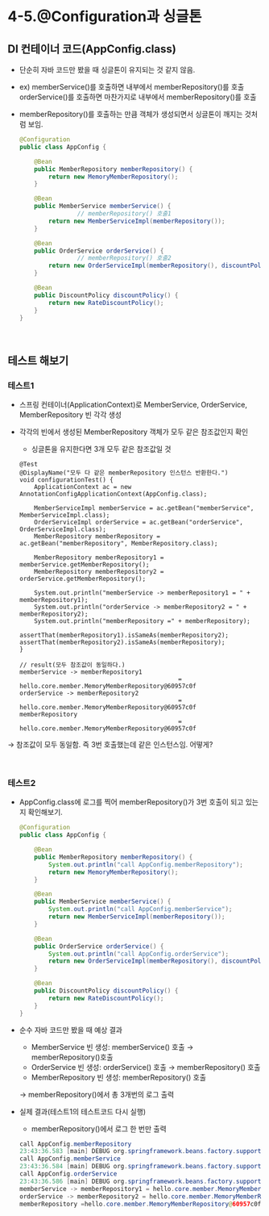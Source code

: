 # 4-5.@Configuration과 싱글톤

## DI 컨테이너 코드(AppConfig.class)

- 단순히 자바 코드만 봤을 때 싱글톤이 유지되는 것 같지 않음.
- ex) memberService()를 호출하면 내부에서 memberRepository()를 호출
      orderService()를 호출하면 마찬가지로 내부에서 memberRepository()를 호출
- memberRepository()를 호출하는 만큼 객체가 생성되면서 싱글톤이 깨지는 것처럼 보임.
    
    ```java
    @Configuration
    public class AppConfig {
    
        @Bean
        public MemberRepository memberRepository() {
            return new MemoryMemberRepository();
        }
    
        @Bean
        public MemberService memberService() {
    				// memberRepository() 호출1
            return new MemberServiceImpl(memberRepository());
        }
    
        @Bean
        public OrderService orderService() {
    				// memberRepository() 호출2
            return new OrderServiceImpl(memberRepository(), discountPolicy());
        }
    
        @Bean
        public DiscountPolicy discountPolicy() {
            return new RateDiscountPolicy();
        }
    }
    ```
    
<br/>

## 테스트 해보기

### 테스트1

- 스프링 컨테이너(ApplicationContext)로 MemberService, OrderService, MemberRepository 빈 각각 생성
- 각각의 빈에서 생성된 MemberRepository 객체가 모두 같은 참조값인지 확인
    - 싱글톤을 유지한다면 3개 모두 같은 참조값일 것
    
    ```
    @Test
    @DisplayName("모두 다 같은 memberRepository 인스턴스 반환한다.")
    void configurationTest() {
        ApplicationContext ac = new AnnotationConfigApplicationContext(AppConfig.class);
    
        MemberServiceImpl memberService = ac.getBean("memberService", MemberServiceImpl.class);
        OrderServiceImpl orderService = ac.getBean("orderService", OrderServiceImpl.class);
        MemberRepository memberRepository = ac.getBean("memberRepository", MemberRepository.class);
    
        MemberRepository memberRepository1 = memberService.getMemberRepository();
        MemberRepository memberRepository2 = orderService.getMemberRepository();
    
        System.out.println("memberService -> memberRepository1 = " + memberRepository1);
        System.out.println("orderService -> memberRepository2 = " + memberRepository2);
        System.out.println("memberRepository =" + memberRepository);
    
    assertThat(memberRepository1).isSameAs(memberRepository2);
    assertThat(memberRepository2).isSameAs(memberRepository);
    }
    
    // result(모두 참조값이 동일하다.)
    memberService -> memberRepository1 
    											= hello.core.member.MemoryMemberRepository@60957c0f
    orderService -> memberRepository2 
    											= hello.core.member.MemoryMemberRepository@60957c0f
    memberRepository 
    											= hello.core.member.MemoryMemberRepository@60957c0f
    ```
    

→ 참조값이 모두 동일함. 즉 3번 호출했는데 같은 인스턴스임. 어떻게?

<br/>

### 테스트2

- AppConfig.class에 로그를 찍어 memberRepository()가 3번 호출이 되고 있는지 확인해보기.
    
    ```java
    @Configuration
    public class AppConfig {
    
        @Bean
        public MemberRepository memberRepository() {
            System.out.println("call AppConfig.memberRepository");
            return new MemoryMemberRepository();
        }
    
        @Bean
        public MemberService memberService() {
            System.out.println("call AppConfig.memberService");
            return new MemberServiceImpl(memberRepository());
        }
    
        @Bean
        public OrderService orderService() {
            System.out.println("call AppConfig.orderService");
            return new OrderServiceImpl(memberRepository(), discountPolicy());
        }
    
        @Bean
        public DiscountPolicy discountPolicy() {
            return new RateDiscountPolicy();
        }
    }
    ```
    
- 순수 자바 코드만 봤을 때 예상 결과
    - MemberService 빈 생성: memberService() 호출 → memberRepository()호출
    - OrderService 빈 생성: orderService() 호출 → memberRepository() 호출
    - MemberRepository 빈 생성: memberRepository() 호출
    
    → memberRepository()에서 총 3개번의 로그 출력
    

- 실제 결과(테스트1의 테스트코드 다시 실행)
    - memberRepository()에서 로그 한 번만 출력
    
    ```java
    call AppConfig.memberRepository
    23:43:36.583 [main] DEBUG org.springframework.beans.factory.support.DefaultListableBeanFactory - Creating shared instance of singleton bean 'memberService'
    call AppConfig.memberService
    23:43:36.584 [main] DEBUG org.springframework.beans.factory.support.DefaultListableBeanFactory - Creating shared instance of singleton bean 'orderService'
    call AppConfig.orderService
    23:43:36.586 [main] DEBUG org.springframework.beans.factory.support.DefaultListableBeanFactory - Creating shared instance of singleton bean 'discountPolicy'
    memberService -> memberRepository1 = hello.core.member.MemoryMemberRepository@60957c0f
    orderService -> memberRepository2 = hello.core.member.MemoryMemberRepository@60957c0f
    memberRepository =hello.core.member.MemoryMemberRepository@60957c0f
    ```